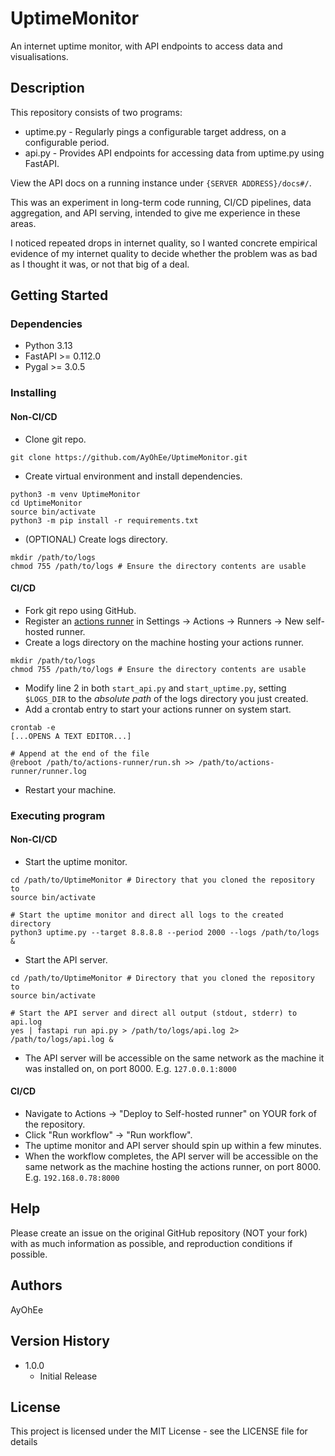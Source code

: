 # UptimeMonitor
 An internet uptime monitor, with API endpoints to access data and visualisations.

## Description

This repository consists of two programs:
* uptime.py - Regularly pings a configurable target address, on a configurable period.
* api.py - Provides API endpoints for accessing data from uptime.py using FastAPI. 

View the API docs on a running instance under `{SERVER ADDRESS}/docs#/`.

This was an experiment in long-term code running, CI/CD pipelines, data aggregation, and API serving, intended to give me experience in these areas. 

I noticed repeated drops in internet quality, so I wanted concrete empirical evidence of my internet quality to decide whether the problem was as bad as I thought it was, or not that big of a deal.

## Getting Started

### Dependencies

* Python 3.13
* FastAPI >= 0.112.0
* Pygal >= 3.0.5

### Installing

#### Non-CI/CD

* Clone git repo.
```
git clone https://github.com/AyOhEe/UptimeMonitor.git
```
* Create virtual environment and install dependencies.
```
python3 -m venv UptimeMonitor
cd UptimeMonitor
source bin/activate
python3 -m pip install -r requirements.txt
```
* (OPTIONAL) Create logs directory.
```
mkdir /path/to/logs 
chmod 755 /path/to/logs # Ensure the directory contents are usable
```

#### CI/CD
* Fork git repo using GitHub.
* Register an [actions runner](https://docs.github.com/en/actions/hosting-your-own-runners/managing-self-hosted-runners/about-self-hosted-runners) in Settings -> Actions -> Runners -> New self-hosted runner.
* Create a logs directory on the machine hosting your actions runner.
```
mkdir /path/to/logs 
chmod 755 /path/to/logs # Ensure the directory contents are usable
```
* Modify line 2 in both `start_api.py` and `start_uptime.py`, setting `$LOGS_DIR` to the *absolute path* of the logs directory you just created.
* Add a crontab entry to start your actions runner on system start.
```
crontab -e
[...OPENS A TEXT EDITOR...]

# Append at the end of the file
@reboot /path/to/actions-runner/run.sh >> /path/to/actions-runner/runner.log
```
* Restart your machine.

### Executing program

#### Non-CI/CD

* Start the uptime monitor.
```
cd /path/to/UptimeMonitor # Directory that you cloned the repository to
source bin/activate

# Start the uptime monitor and direct all logs to the created directory
python3 uptime.py --target 8.8.8.8 --period 2000 --logs /path/to/logs &
```
* Start the API server.
```
cd /path/to/UptimeMonitor # Directory that you cloned the repository to
source bin/activate

# Start the API server and direct all output (stdout, stderr) to api.log
yes | fastapi run api.py > /path/to/logs/api.log 2> /path/to/logs/api.log &
```
* The API server will be accessible on the same network as the machine it was installed on, on port 8000. E.g. `127.0.0.1:8000`

#### CI/CD

* Navigate to Actions -> "Deploy to Self-hosted runner" on YOUR fork of the repository.
* Click "Run workflow" -> "Run workflow".
* The uptime monitor and API server should spin up within a few minutes.
* When the workflow completes, the API server will be accessible on the same network as the machine hosting the actions runner, on port 8000. E.g. `192.168.0.78:8000`

## Help

Please create an issue on the original GitHub repository (NOT your fork) with as much information as possible, and reproduction conditions if possible.

## Authors

AyOhEe 

## Version History

* 1.0.0
    * Initial Release

## License

This project is licensed under the MIT License - see the LICENSE file for details

